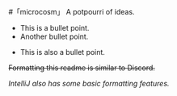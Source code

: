 #「microcosm」
A potpourri of ideas.
- This is a bullet point.
- Another bullet point.
+ This is also a bullet point.


~~Formatting this readme is similar to Discord.~~

_IntelliJ also has some basic formatting features._